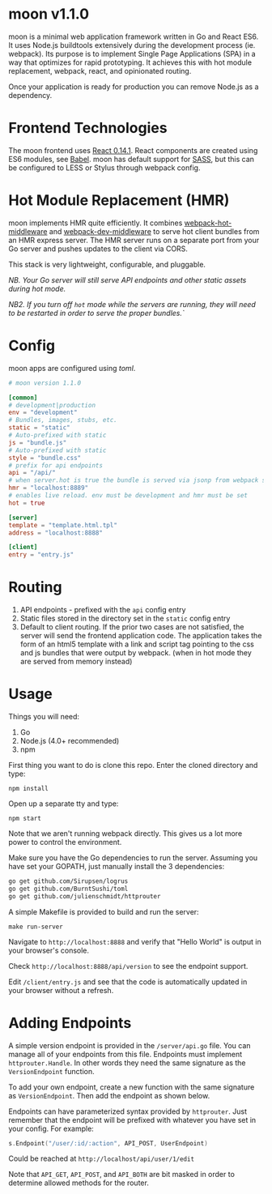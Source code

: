 # moon v1.1.0

moon is a minimal web application framework written in Go and React ES6. It uses Node.js buildtools extensively during the development process (ie. webpack). Its purpose is to implement Single Page Applications (SPA) in a way that optimizes for rapid prototyping. It achieves this with hot module replacement, webpack, react, and opinionated routing.

Once your application is ready for production you can remove Node.js as a dependency. 

# Frontend Technologies 

The moon frontend uses [React 0.14.1](https://facebook.github.io/react/). React components are created using ES6 modules, see [Babel](https://babeljs.io/). moon has default support for [SASS](http://sass-lang.com/), but this can be configured to LESS or Stylus through webpack config.

# Hot Module Replacement (HMR)

moon implements HMR quite efficiently. It combines [webpack-hot-middleware](https://github.com/glenjamin/webpack-hot-middleware) and [webpack-dev-middleware](https://github.com/webpack/webpack-dev-middleware) to serve hot client bundles from an HMR express server. The HMR server runs on a separate port from your Go server and pushes updates to the client via CORS.
 
This stack is very lightweight, configurable, and pluggable.

_NB. Your Go server will still serve API endpoints and other static assets during hot mode._

_NB2. If you turn off `hot` mode while the servers are running, they will need to be restarted in order to serve the proper bundles.`_

# Config

moon apps are configured using _toml_.

```toml
# moon version 1.1.0

[common]	
# development|production
env = "development"
# Bundles, images, stubs, etc. 
static = "static"
# Auto-prefixed with static 
js = "bundle.js"
# Auto-prefixed with static 
style = "bundle.css"
# prefix for api endpoints 
api = "/api/"
# when server.hot is true the bundle is served via jsonp from webpack server
hmr = "localhost:8889" 
# enables live reload. env must be development and hmr must be set
hot = true 

[server]
template = "template.html.tpl"
address = "localhost:8888"

[client]
entry = "entry.js"
```

# Routing

1. API endpoints - prefixed with the `api` config entry 
2. Static files stored in the directory set in the `static` config entry
3. Default to client routing. If the prior two cases are not satisfied, the server will send the frontend application code. The application takes the form of an html5 template with a link and script tag pointing to the css and js bundles that were output by webpack. (when in hot mode they are served from memory instead) 

# Usage

Things you will need:

1. Go
2. Node.js (4.0+ recommended)
3. npm

First thing you want to do is clone this repo. Enter the cloned directory and type:

`npm install`

Open up a separate tty and type:

`npm start`

Note that we aren't running webpack directly. This gives us a lot more power to control the environment.

Make sure you have the Go dependencies to run the server. Assuming you have set your GOPATH, just manually install the 3 dependencies:

```bash
go get github.com/Sirupsen/logrus
go get github.com/BurntSushi/toml
go get github.com/julienschmidt/httprouter
```

A simple Makefile is provided to build and run the server:

`make run-server`

Navigate to `http://localhost:8888` and verify that "Hello World" is output in your browser's console.

Check `http://localhost:8888/api/version` to see the endpoint support.

Edit `/client/entry.js` and see that the code is automatically updated in your browser without a refresh.

# Adding Endpoints

A simple version endpoint is provided in the `/server/api.go` file. You can manage all of your endpoints from this file. Endpoints must implement `httprouter.Handle`. In other words they need the same signature as the `VersionEndpoint` function. 

To add your own endpoint, create a new function with the same signature as `VersionEndpoint`. Then add the endpoint as shown below. 

Endpoints can have parameterized syntax provided by `httprouter`. Just remember that the endpoint will be prefixed with whatever you have set in your config. For example:

```go
s.Endpoint("/user/:id/:action", API_POST, UserEndpoint)
```

Could be reached at `http://localhost/api/user/1/edit`

Note that `API_GET`, `API_POST`, and `API_BOTH` are bit masked in order to determine allowed methods for the router.
